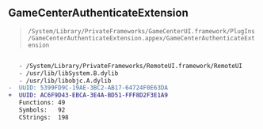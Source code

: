## GameCenterAuthenticateExtension

> `/System/Library/PrivateFrameworks/GameCenterUI.framework/PlugIns/GameCenterAuthenticateExtension.appex/GameCenterAuthenticateExtension`

```diff

   - /System/Library/PrivateFrameworks/RemoteUI.framework/RemoteUI
   - /usr/lib/libSystem.B.dylib
   - /usr/lib/libobjc.A.dylib
-  UUID: 5399FD9C-19AE-3BC2-AB17-64724F0E63DA
+  UUID: AC6F9D43-EBCA-3E4A-BD51-FFF8D2F3E1A9
   Functions: 49
   Symbols:   92
   CStrings:  198

```
